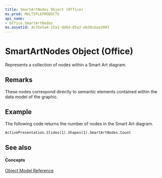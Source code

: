 ```yaml
---
title: SmartArtNodes Object (Office)
ms.prod: MULTIPLEPRODUCTS
api_name:
- Office.SmartArtNodes
ms.assetid: 4c35e5a4-15a1-dd6d-85a2-eb30cbaa3093
---
```



# SmartArtNodes Object (Office)

Represents a collection of nodes within a Smart Art diagram. 


## Remarks

These nodes correspond directly to semantic elements contained within the data model of the graphic.


## Example

The following code returns the number of nodes in the Smart Art diagram.


```vb
ActivePresentation.Slides(1).Shapes(1).SmartArtNodes.Count
```


## See also


#### Concepts


[Object Model Reference](../../Office-Shared-VBA/articles/reference-object-library-reference-for-office.md)

